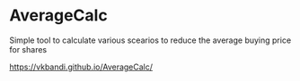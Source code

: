 # AverageCalc
Simple tool to calculate various scearios to reduce the average buying price for shares

https://vkbandi.github.io/AverageCalc/
